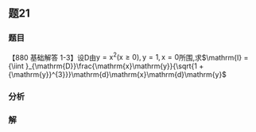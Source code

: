 ## 题21
### 题目
【880 基础解答 1-3】设$\mathrm{D}$由$\mathrm{y} = {\mathrm{x}}^{2}( {\mathrm{x} \geq  0}) ,\mathrm{y} = 1,\mathrm{x} = 0$所围,求$\mathrm{I} = {\iint }_{\mathrm{D}}\frac{\mathrm{x}\mathrm{y}}{\sqrt{1 + {\mathrm{y}}^{3}}}\mathrm{d}\mathrm{x}\mathrm{d}\mathrm{y}$
### 分析

### 解
